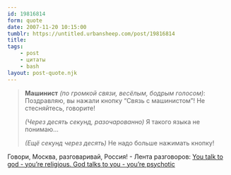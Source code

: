 ```yaml
---
id: 19816814
form: quote
date: 2007-11-20 10:15:00
tumblr: https://untitled.urbansheep.com/post/19816814
title: 
tags:
    - post
    - цитаты
    - bash
layout: post-quote.njk
---
```


<blockquote>
<p><strong>Машинист</strong> <em>(по громкой связи, весёлым, бодрым голосом)</em>: Поздравляю, вы нажали кнопку &ldquo;Связь с машинистом&rdquo;! Не стесняйтесь, говорите!</p> <p><em>(Через десять секунд, разочарованно)</em> Я такого языка не понимаю&hellip;</p>

<p><em>(Ещё секунд через десять)</em> Не надо больше нажимать кнопку!</p>
</blockquote>

Говори, Москва, разговаривай, Россия! - Лента разговоров: <a href="http://overheard.ru/list/471e34f48fa3a/">You talk to god - you&rsquo;re religious. God talks to you - you&rsquo;re psychotic</a>
